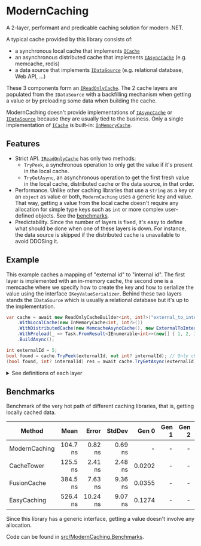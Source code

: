 # ModernCaching

A 2-layer, performant and predicable caching solution for modern .NET.

A typical cache provided by this library consists of:
- a synchronous local cache that implements [`ICache`](https://github.com/verdie-g/modern-caching/blob/main/src/ModernCaching/LocalCaching/ICache.cs)
- an asynchronous distributed cache that implements [`IAsyncCache`](https://github.com/verdie-g/modern-caching/blob/main/src/ModernCaching/DistributedCaching/IAsyncCache.cs)
  (e.g. memcache, redis)
- a data source that implements [`IDataSource`](https://github.com/verdie-g/modern-caching/blob/main/src/ModernCaching/DataSource/IDataSource.cs)
  (e.g. relational database, Web API, ...)

These 3 components form an [`IReadOnlyCache`](https://github.com/verdie-g/modern-caching/blob/main/src/ModernCaching/IReadOnlyCache.cs).
The 2 cache layers are populated from the `IDataSource` with a backfilling
mechanism when getting a value or by preloading some data when building the cache.

ModernCaching doesn't provide implementations of
[`IAsyncCache`](https://github.com/verdie-g/modern-caching/blob/main/src/ModernCaching/DistributedCaching/IAsyncCache.cs)
or [`IDataSource`](https://github.com/verdie-g/modern-caching/blob/main/src/ModernCaching/DataSource/IDataSource.cs)
because they are usually tied to the business. Only a single implementation of
[`ICache`](https://github.com/verdie-g/modern-caching/blob/main/src/ModernCaching/LocalCaching/ICache.cs)
is built-in: 
[`InMemoryCache`](https://github.com/verdie-g/modern-caching/blob/main/src/ModernCaching/LocalCaching/InMemoryCache.cs).


## Features

- Strict API. [`IReadOnlyCache`](https://github.com/verdie-g/modern-caching/blob/main/src/ModernCaching/IReadOnlyCache.cs)
  has only two methods:
  - `TryPeek`, a synchronous operation to only get the value if it's present in
    the local cache.
  - `TryGetAsync`, an asynchronous operation to get the first fresh value in the
    local cache, distributed cache or the data source, in that order.
- Performance. Unlike other caching libraries that use a `string` as a key or an
  `object` as value or both, `ModernCaching` uses a generic key and value. That
  way, getting a value from the local cache doesn't require any allocation for
  simple type keys such as `int` or more complex user-defined objects. See the
  [benchmarks](https://github.com/verdie-g/modern-caching#benchmarks).
- Predictability. Since the number of layers is fixed, it's easy to define
  what should be done when one of these layers is down. For instance, the
  data source is skipped if the distributed cache is unavailable to avoid
  DDOSing it.

## Example

This example caches a mapping of "external id" to "internal id". The first
layer is implemented with an in-memory cache, the second one is a memcache
where we specify how to create the key and how to serialize the value using the
interface `IKeyValueSerializer`. Behind these two layers stands the `IDataSource`
which is usually a relational database but it's up to the implementation.

```csharp
var cache = await new ReadOnlyCacheBuilder<int, int?>("external_to_internal_id_cache", new ExternalToInternalIdDataSource())
    .WithLocalCache(new InMemoryCache<int, int?>())
    .WithDistributedCache(new MemcacheAsyncCache(), new ExternalToInternalIdKeyValueSerializer())
    .WithPreload(_ => Task.FromResult<IEnumerable<int>>(new[] { 1, 2, 3 }), null)
    .BuildAsync();

int externalId = 5;
bool found = cache.TryPeek(externalId, out int? internalId); // Only check local cache.
(bool found, int? internalId) res = await cache.TryGetAsync(externalId); // Check all layers.
```

<details>
  <summary>See definitions of each layer</summary>

  ```csharp
  class ExternalToInternalIdDataSource : IDataSource<int, int?>
  {
      public async IAsyncEnumerable<DataSourceResult<int, int?>> LoadAsync(IEnumerable<int> keys,
          [EnumeratorCancellation] CancellationToken cancellationToken)
      {
          await using SqlConnection connection = new("Data Source=(local)");
          string keysStr = "(" + string.Join("),(", keys) + ")";
          SqlCommand command = new(@$"
              SELECT u.external_id, u.internal_id
              FROM (VALUES {keysStr}) as input(external_id)
              LEFT JOIN users u ON input.external_id = u.external_id",
              connection);
          await connection.OpenAsync(cancellationToken);
          SqlDataReader reader = await command.ExecuteReaderAsync(cancellationToken);
          while (await reader.ReadAsync(cancellationToken))
          {
              int externalId = reader.GetInt32(0);
              int? internalId = reader[1] as int?;
              yield return new DataSourceResult<int, int?>(externalId, internalId, TimeSpan.FromHours(1));
          }
          await reader.CloseAsync();
      }
  }

  class ExternalToInternalIdKeyValueSerializer : IKeyValueSerializer<int, int?>
  {
      public int Version => 0; // Bump after making breaking change in the serialization.
      public string StringifyKey(int key) => key.ToString();
      public void SerializeValue(int? value, BinaryWriter writer)
      {
          if (value.HasValue) writer.Write(value.Value);
      }
      public int? DeserializeValue(ReadOnlySpan<byte> valueBytes)
      {
          return valueBytes.IsEmpty ? null : BitConverter.ToInt32(valueBytes);
      }
  }
  ```
</details>

## Benchmarks

Benchmark of the very hot path of different caching libraries, that is,
getting locally cached data.

|        Method |     Mean |    Error |  StdDev |  Gen 0 | Gen 1 | Gen 2 | Allocated |
|-------------- |---------:|---------:|--------:|-------:|------:|------:|----------:|
| ModernCaching | 104.7 ns |  0.82 ns | 0.69 ns |      - |     - |     - |         - |
|    CacheTower | 125.5 ns |  2.41 ns | 2.48 ns | 0.0202 |     - |     - |      32 B |
|   FusionCache | 384.5 ns |  7.63 ns | 9.36 ns | 0.0355 |     - |     - |      56 B |
|   EasyCaching | 526.4 ns | 10.24 ns | 9.07 ns | 0.1274 |     - |     - |     200 B |

Since this library has a generic interface, getting a value doesn't involve any
allocation.

Code can be found in [src/ModernCaching.Benchmarks](https://github.com/verdie-g/modern-caching/tree/main/src/ModernCaching.Benchmarks).
